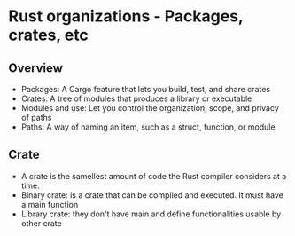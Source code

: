 # Rust organizations - Packages, crates, etc

## Overview
* Packages: A Cargo feature that lets you build, test, and share crates
* Crates: A tree of modules that produces a library or executable
* Modules and use: Let you control the organization, scope, and privacy of paths
* Paths: A way of naming an item, such as a struct, function, or module

## Crate
* A crate is the samellest amount of code the Rust compiler considers at a time.
* Binary crate: is a crate that can be compiled and executed. It must have a main function
* Library crate: they don't have main and define functionalities usable by other crate